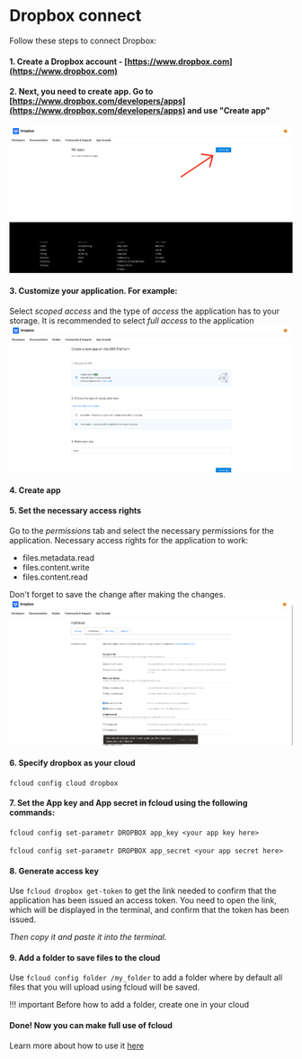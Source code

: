 # Dropbox connect

Follow these steps to connect Dropbox:

#### **1. Create a Dropbox account - [https://www.dropbox.com](https://www.dropbox.com)**

#### **2. Next, you need to create app. Go to [https://www.dropbox.com/developers/apps](https://www.dropbox.com/developers/apps) and use "Create app"**
![](../../img/dropbox/app.png)

#### **3. Customize your application. For example:**
Select *scoped access* and the type of *access* the application has to your storage. It is recommended to select *full access* to the application
![](../../img/dropbox/app_settings.png)

#### **4. Create app**

#### **5. Set the necessary access rights**
Go to the *permissions* tab and select the necessary permissions for the application.
Necessary access rights for the application to work:

* files.metadata.read
* files.content.write
* files.content.read

Don't forget to save the change after making the changes.
![](../../img/dropbox/permissions.png)

#### **6. Specify dropbox as your cloud**
    fcloud config cloud dropbox
#### **7. Set the App key and App secret in fcloud using the following commands:**

    fcloud config set-parametr DROPBOX app_key <your app key here>

    fcloud config set-parametr DROPBOX app_secret <your app secret here>

#### **8. Generate access key**

Use `fcloud dropbox get-token` to get the link needed to confirm that the application has been issued an access token. You need to open the link, which will be displayed in the terminal, and confirm that the token has been issued.

*Then copy it and paste it into the terminal.*

#### **9. Add a folder to save files to the cloud**

Use `fcloud config folder /my_folder` to add a folder where by default all files that you will upload using fcloud will be saved.

!!! important
    Before how to add a folder, create one in your cloud

#### **Done! Now you can make full use of fcloud**
Learn more about how to use it [here](/docs/usage/base)
